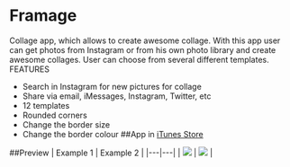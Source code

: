 # Framage
Collage app, which allows to create awesome collage. With this app user can get photos from Instagram or from his own photo library and create awesome collages. User can choose from several different templates. 
FEATURES
- Search in Instagram for new pictures for collage
- Share via email, iMessages, Instagram, Twitter, etc
- 12 templates
- Rounded corners
- Change the border size
- Change the border colour
##App in [iTunes Store](https://itunes.apple.com/us/app/framage/id1002882107?ls=1&mt=8)

##Preview
| Example 1 | Example 2  | 
|---|---|
| ![](https://cloud.githubusercontent.com/assets/8221314/7955384/9ed4cc8a-09e0-11e5-897b-cca2273afe9a.gif)  |  ![](https://cloud.githubusercontent.com/assets/8221314/7955594/35188fe6-09e2-11e5-998d-63381f749a87.gif) |

